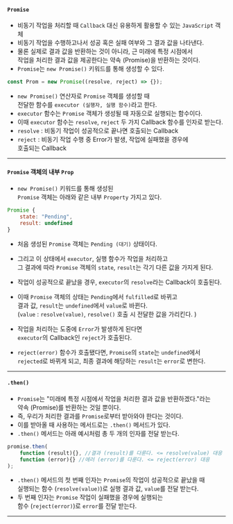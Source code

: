 
#### `Promise`

- 비동기 작업을 처리할 때 `Callback` 대신 유용하게 활용할 수 있는 `JavaScript` 객체
- 비동기 작업을 수행하고나서 성공 혹은 실패 여부와 그 결과 값을 나타낸다.
- 물론 실제로 결과 값을 반환하는 것이 아니라, 근 미래에 특정 시점에서 <br/>
	작업을 처리한 결과 값을 제공한다는 약속 (Promise)을 반환하는 것이다.
- `Promise`는 `new Promise()` 키워드를 통해 생성할 수 있다.

``` js
const Prom = new Promise((resolve, reject) => {});
```

- `new Promise()` 연산자로 `Promise` 객체를 생성할 때 <br/>
	전달한 함수를 `executor (실행자, 실행 함수)`라고 한다.
- `executor` 함수는 `Promise` 객체가 생성될 때 자동으로 실행되는 함수이다.
- 이때 `executor` 함수는 `resolve`, `reject` 두 가지 Callback 함수를 인자로 받는다.
- `resolve` : 비동기 작업이 성공적으로 끝나면 호출되는 Callback
- `reject` : 비동기 작업 수행 중 Error가 발생, 작업에 실패했을 경우에 <br/>
		 호출되는 Callback

---
#### `Promise` 객체의 내부 `Prop`

- `new Promise()` 키워드를 통해 생성된 <br/>
  `Promise` 객체는 아래와 같은 내부 `Property` 가지고 있다.
  
``` js
Promise {
	state: "Pending",
	result: undefined
}
```

- 처음 생성된 `Promise` 객체는 `Pending (대기)` 상태이다.
- 그리고 이 상태에서 `executor`, 실행 함수가 작업을 처리하고 <br/>
	그 결과에 따라 `Promise` 객체의 `state`, `result`는 각기 다른 값을 가지게 된다.

- 작업이 성공적으로 끝났을 경우, `executor`의 `resolve`라는 Callback이 호출된다.
- 이때 `Promise` 객체의 상태는 `Pending`에서 `fulfilled`로 바뀌고 <br/>
	결과 값, `result`는 `undefined`에서 `value`로 바뀐다. <br/>
	(`value` : `resolve(value)`, `resolve()` 호출 시 전달한 값을 가리킨다. )

- 작업을 처리하는 도중에 `Error`가 발생하게 된다면 <br/>
	`executor`의 Callback인 `reject`가 호출된다.
- `reject(error)` 함수가 호출됐다면, `Promise`의 `state`는 `undefined`에서 <br/>
	`rejected`로 바뀌게 되고, 최종 결과에 해당하는 `result`는 `error`로 변한다.

---

#### `.then()`

- `Promise`는 "미래에 특정 시점에서 작업을 처리한 결과 값을 반환하겠다."라는 <br/>
	약속 (Promise)를 반환하는 것일 뿐이다.
- 즉, 우리가 처리한 결과를 `Promise`로부터 받아와야 한다는 것이다.
- 이를 받아올 때 사용하는 메서드로는 `.then()` 메서드가 있다.
- `.then()` 메서드는 아래 예시처럼 총 두 개의 인자를 전달 받는다.

``` js
promise.then(
	function (result){}, //결과 (result)를 다룬다. <= resolve(value) 대응
	function (error){} //에러 (error)를 다룬다. <= reject(error) 대응
);
```

- `.then()` 메서드의 첫 번째 인자는 `Promise`의 작업이 성공적으로 끝났을 때 <br/>
	실행되는 함수 (`resolve(value)`)로 실행 결과 값, `value`를 전달 받는다.
- 두 번째 인자는 `Promise` 작업이 실패했을 경우에 실행되는 <br/>
	함수 (`reject(error)`)로 `error`를 전달 받는다.
---


